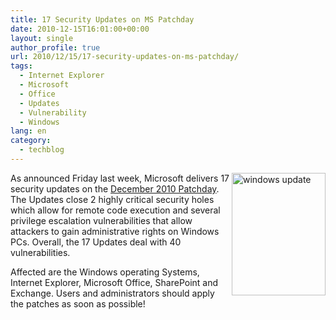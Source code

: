 ```yaml
---
title: 17 Security Updates on MS Patchday
date: 2010-12-15T16:01:00+00:00
layout: single
author_profile: true
url: 2010/12/15/17-security-updates-on-ms-patchday/
tags:
  - Internet Explorer
  - Microsoft
  - Office
  - Updates
  - Vulnerability
  - Windows
lang: en
category: 
  - techblog
---
```

[<img title="windows update" border="0" alt="windows update" align="right" src="http://lh3.ggpht.com/_vaUVXcmC3OI/TQjfSrRoaXI/AAAAAAAADgU/7FcyyP4KKlU/windows%20update_thumb%5B11%5D.jpg?imgmax=800" width="150" height="196" />](http://lh3.ggpht.com/_vaUVXcmC3OI/TQjfQrsUQDI/AAAAAAAADgQ/d1RD2Qgr4aM/s1600-h/windows%20update%5B12%5D.jpg)As announced Friday last week, Microsoft delivers 17 security updates on the [December 2010 Patchday](http://www.microsoft.com/technet/security/bulletin/ms10-dec.mspx). The Updates close 2 highly critical security holes which allow for remote code execution and several privilege escalation vulnerabilities that allow attackers to gain administrative rights on Windows PCs. Overall, the 17 Updates deal with 40 vulnerabilities.

Affected are the Windows operating Systems, Internet Explorer, Microsoft Office, SharePoint and Exchange. Users and administrators should apply the patches as soon as possible!